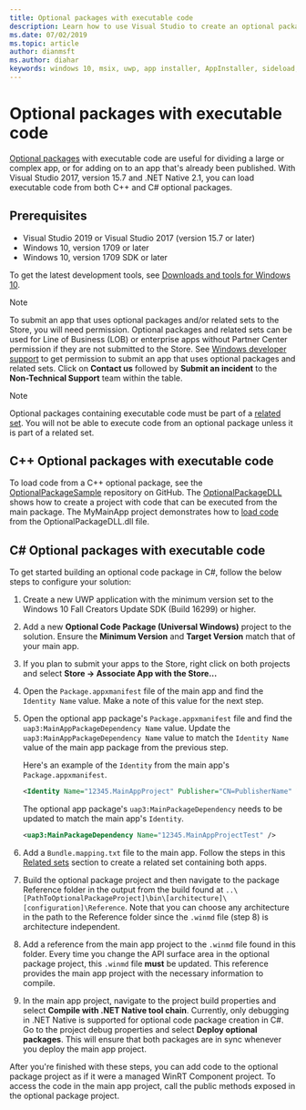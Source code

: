 ```yaml
---
title: Optional packages with executable code
description: Learn how to use Visual Studio to create an optional package with executable code.
ms.date: 07/02/2019
ms.topic: article
author: dianmsft
ms.author: diahar
keywords: windows 10, msix, uwp, app installer, AppInstaller, sideload, related set, optional packages
---
```

# Optional packages with executable code
 
[Optional packages](optional-packages.md) with executable code are useful for dividing a large or complex app, or for adding on to an app that's already been published. With Visual Studio 2017, version 15.7 and .NET Native 2.1, you can load executable code from both C++ and C# optional packages.

## Prerequisites

- Visual Studio 2019 or Visual Studio 2017 (version 15.7 or later)
- Windows 10, version 1709 or later
- Windows 10, version 1709 SDK or later

To get the latest development tools, see [Downloads and tools for Windows 10](https://developer.microsoft.com/windows/downloads).

> [!NOTE]
> To submit an app that uses optional packages and/or related sets to the Store, you will need permission. Optional packages and related sets can be used for Line of Business (LOB) or enterprise apps without Partner Center permission if they are not submitted to the Store. See [Windows developer support](https://developer.microsoft.com/windows/support) to get permission to submit an app that uses optional packages and related sets. Click on **Contact us** followed by **Submit an incident** to the **Non-Technical Support** team within the table.

> [!NOTE]
> Optional packages containing executable code must be part of a [related set](optional-packages.md#related-sets). You will not be able to execute code from an optional package unless it is part of a related set.

## C++ Optional packages with executable code

To load code from a C++ optional package, see the [OptionalPackageSample](https://github.com/AppInstaller/OptionalPackageSample) repository on GitHub. The [OptionalPackageDLL](https://github.com/AppInstaller/OptionalPackageSample/tree/master/OptionalPackageDLL) shows how to create a project with code that can be executed from the main package. The MyMainApp project demonstrates how to [load code](https://github.com/AppInstaller/OptionalPackageSample/blob/bf6b4915ff1f3b8abfdaacb1ad9e77184c49fe18/MyMainApp/MainPage.xaml.cpp#L182) from the OptionalPackageDLL.dll file.

## C# Optional packages with executable code

To get started building an optional code package in C#, follow the below steps to configure your solution:

1. Create a new UWP application with the minimum version set to the Windows 10 Fall Creators Update SDK (Build 16299) or higher.

2. Add a new **Optional Code Package (Universal Windows)** project to the solution. Ensure the **Minimum Version** and **Target Version** match that of your main app.

3. If you plan to submit your apps to the Store, right click on both projects and select **Store -> Associate App with the Store...**

4. Open the `Package.appxmanifest` file of the main app and find the `Identity Name` value. Make a note of this value for the next step.

5. Open the optional app package's `Package.appxmanifest` file and find the `uap3:MainAppPackageDependency Name` value. Update the `uap3:MainAppPackageDependency Name` value to match the `Identity Name` value of the main app package from the previous step. 

    Here's an example of the `Identity` from the main app's `Package.appxmanifest`.
    ```XML
    <Identity Name="12345.MainAppProject" Publisher="CN=PublisherName" Version="1.0.0.0" />
    ```

    The optional app package's `uap3:MainPackageDependency` needs to be updated to match the main app's `Identity`.
    ```XML
    <uap3:MainPackageDependency Name="12345.MainAppProjectTest" />
    ```

6. Add a `Bundle.mapping.txt` file to the main app. Follow the steps in this [Related sets](optional-packages.md#related-sets) section to create a related set containing both apps.

7. Build the optional package project and then navigate to the package Reference folder in the output from the build found at `..\[PathToOptionalPackageProject]\bin\[architecture]\[configuration]\Reference`. Note that you can choose any architecture in the path to the Reference folder since the `.winmd` file (step 8) is architecture independent.

8. Add a reference from the main app project to the `.winmd` file found in this folder. Every time you change the API surface area in the optional package project, this `.winmd` file **must** be updated. This reference provides the main app project with the necessary information to compile.

9. In the main app project, navigate to the project build properties and select **Compile with .NET Native tool chain**. Currently, only debugging in .NET Native is supported for optional code package creation in C#. Go to the project debug properties and select **Deploy optional packages**. This will ensure that both packages are in sync whenever you deploy the main app project.

After you're finished with these steps, you can add code to the optional package project as if it were a managed WinRT Component project. To access the code in the main app project, call the public methods exposed in the optional package project.
